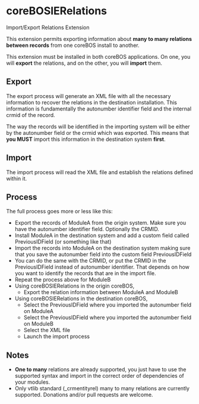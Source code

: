 # coreBOSIERelations
Import/Export Relations Extension

This extension permits exporting information about **many to many relations between records** from one coreBOS install to another.

This extension must be installed in both coreBOS applications. On one, you will **export** the relations, and on the other, you will **import** them.

## Export

The export process will generate an XML file with all the necessary information to recover the relations in the destination installation. This information is fundamentally the autonumber identifier field and the internal crmid of the record.

The way the records will be identified in the importing system will be either by the autonumber field or the crmid which was exported. This means that **you MUST** import this information in the destination system **first**.

## Import

The import process will read the XML file and establish the relations defined within it.

## Process

The full process goes more or less like this:

  * Export the records of ModuleA from the origin system. Make sure you have the autonumber identifier field. Optionally the CRMID.
  * Install ModuleA in the destination system and add a custom field called PreviousIDField (or something like that)
  * Import the records into ModuleA on the destination system making sure that you save the autonumber field into the custom field PreviousIDField
  * You can do the same with the CRMID, or put the CRMID in the PreviousIDField instead of autonumber identifier. That depends on how you want to identify the records that are in the import file.
  * Repeat the process above for ModuleB
  * Using coreBOSIERelations in the origin coreBOS,
    * Export the relation information between ModuleA and ModuleB
  * Using coreBOSIERelations in the destination coreBOS,
    * Select the PreviousIDField where you imported the autonumber field on ModuleA
    * Select the PreviousIDField where you imported the autonumber field on ModuleB
    * Select the XML file
    * Launch the import process

## Notes

  * **One to many** relations are already supported, you just have to use the supported syntax and import in the correct order of dependencies of your modules.
  * Only vtlib standard (_crmentityrel) many to many relations are currently supported. Donations and/or pull requests are welcome.
